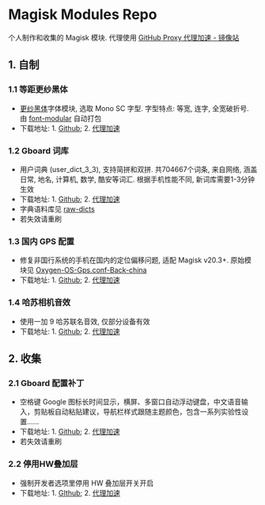 # Magisk Modules Repo

个人制作和收集的 Magisk 模块. 代理使用 [GitHub Proxy 代理加速 - 镜像站](https://ghproxy.com/)

## 1. 自制

### 1.1 等距更纱黑体

- [更纱黑体](https://github.com/be5invis/Sarasa-Gothic#readme)字体模块, 选取 Mono SC 字型. 字型特点: 等宽, 连字, 全宽破折号. 由 [font-modular](https://github.com/entr0pia/font-modular#readme) 自动打包
- 下载地址: 1. [Github](https://github.com/entr0pia/Magisk-Modules-Repo/releases/download/latest/Sarasa_Mono_SC.zip); 2. [代理加速](https://ghproxy.com/https://github.com/entr0pia/Magisk-Modules-Repo/releases/download/latest/Sarasa_Mono_SC.zip)

### 1.2 Gboard 词库

- 用户词典 (user_dict_3_3), 支持简拼和双拼. 共704667个词条, 来自网络, 涵盖日常, 地名, 计算机, 数学, 酷安等词汇. 根据手机性能不同, 新词库需要1-3分钟生效
- 下载地址: 1. [Github](https://github.com/entr0pia/Magisk-Modules-Repo/releases/download/latest/Gboard_dict_3.zip); 2. [代理加速](https://ghproxy.com/https://github.com/entr0pia/Magisk-Modules-Repo/releases/download/latest/Gboard_dict_3.zip)
- 字典语料库见 [raw-dicts](https://github.com/entr0pia/Magisk-Modules-Repo/tree/master/raw-dicts)
- 若失效请重刷

### 1.3 国内 GPS 配置

- 修复非国行系统的手机在国内的定位偏移问题, 适配 Magisk v20.3+. 原始模块见 [Oxygen-OS-Gps.conf-Back-china](https://github.com/user1121114685/Oxygen-OS-Gps.conf-Back-china)
- 下载地址: 1. [Github](https://github.com/entr0pia/Magisk-Modules-Repo/releases/download/latest/China_GPS.zip); 2. [代理加速](https://ghproxy.com/https://github.com/entr0pia/Magisk-Modules-Repo/releases/download/latest/China_GPS.zip)

### 1.4 哈苏相机音效

- 使用一加 9 哈苏联名音效, 仅部分设备有效
- 下载地址: 1. [Github](https://github.com/entr0pia/Magisk-Modules-Repo/releases/download/latest/Hassel_Shutter.zip); 2. [代理加速](https://ghproxy.com/https://github.com/entr0pia/Magisk-Modules-Repo/releases/download/latest/Hassel_Shutter.zip)

## 2. 收集

### 2.1 Gboard 配置补丁

- 空格键 Google 图标长时间显示，横屏、多窗口自动浮动键盘，中文语音输入，剪贴板自动粘贴建议，导航栏样式跟随主题颜色，包含一系列实验性设置……
- 下载地址: 1. [Github](https://github.com/entr0pia/Magisk-Modules-Repo/releases/download/latest/Gboard_Value.zip); 2. [代理加速](https://ghproxy.com/https://github.com/entr0pia/Magisk-Modules-Repo/releases/download/latest/Gboard_Value.zip)
- 若失效请重刷

### 2.2 停用HW叠加层

- 强制开发者选项里停用 HW 叠加层开关开启
- 下载地址: 1. [GIthub](https://github.com/entr0pia/Magisk-Modules-Repo/releases/download/latest/Disable_HWoverlays.zip); 2. [代理加速](https://ghproxy.com/https://github.com/entr0pia/Magisk-Modules-Repo/releases/download/latest/Disable_HWoverlays.zip)
